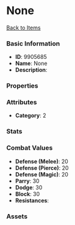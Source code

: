 # None



[Back to Items](../items.md)

### Basic Information

- **ID**: 9905685
- **Name**: None
- **Description**: 

### Properties


### Attributes

- **Category**: 2

### Stats


### Combat Values

- **Defense (Melee)**: 20
- **Defense (Pierce)**: 20
- **Defense (Magic)**: 20
- **Parry**: 30
- **Dodge**: 30
- **Block**: 30
- **Resistances**: 

### Assets


